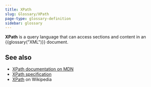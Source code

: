```yaml
---
title: XPath
slug: Glossary/XPath
page-type: glossary-definition
sidebar: glossary
---
```


**XPath** is a query language that can access sections and content in an {{glossary("XML")}} document.

## See also

- [XPath documentation on MDN](/en-US/docs/Web/XML/XPath)
- [XPath specification](https://www.w3.org/TR/xpath-3/)
- [XPath](https://en.wikipedia.org/wiki/XPath) on Wikipedia
